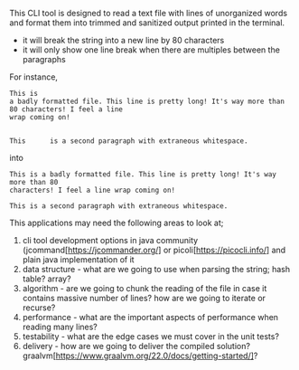 This CLI tool is designed to read a text file with lines of unorganized words and format them into trimmed and sanitized output printed in the terminal.
- it will break the string into a new line by 80 characters
- it will only show one line break when there are multiples between the paragraphs

For instance,

```
This is
a badly formatted file. This line is pretty long! It's way more than 80 characters! I feel a line
wrap coming on!


This      is a second paragraph with extraneous whitespace.
```

into

```
This is a badly formatted file. This line is pretty long! It's way more than 80
characters! I feel a line wrap coming on!

This is a second paragraph with extraneous whitespace.
```

This applications may need the following areas to look at;
1. cli tool development options in java community (jcommand[https://jcommander.org/] or picoli[https://picocli.info/] and plain java implementation of it
2. data structure - what are we going to use when parsing the string; hash table? array?
3. algorithm - are we going to chunk the reading of the file in case it contains massive number of lines? how are we going to iterate or recurse?
4. performance - what are the important aspects of performance when reading many lines?
5. testability - what are the edge cases we must cover in the unit tests?
6. delivery - how are we going to deliver the compiled solution? graalvm[https://www.graalvm.org/22.0/docs/getting-started/]?
